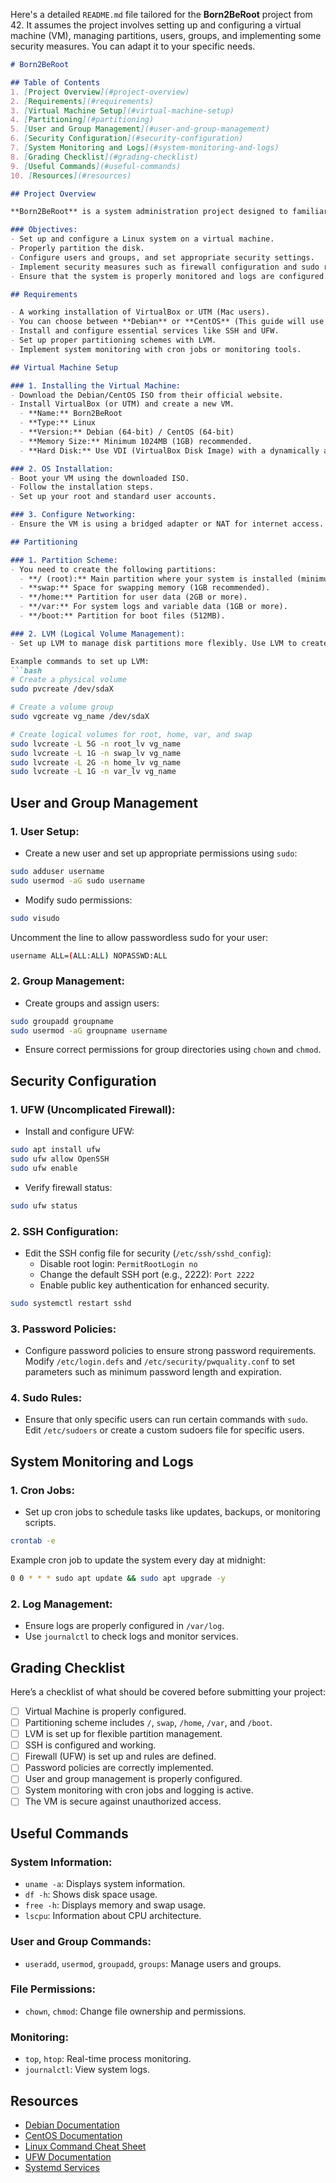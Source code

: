 Here's a detailed `README.md` file tailored for the **Born2BeRoot** project from 42. It assumes the project involves setting up and configuring a virtual machine (VM), managing partitions, users, groups, and implementing some security measures. You can adapt it to your specific needs.

```markdown
# Born2BeRoot

## Table of Contents
1. [Project Overview](#project-overview)
2. [Requirements](#requirements)
3. [Virtual Machine Setup](#virtual-machine-setup)
4. [Partitioning](#partitioning)
5. [User and Group Management](#user-and-group-management)
6. [Security Configuration](#security-configuration)
7. [System Monitoring and Logs](#system-monitoring-and-logs)
8. [Grading Checklist](#grading-checklist)
9. [Useful Commands](#useful-commands)
10. [Resources](#resources)

## Project Overview

**Born2BeRoot** is a system administration project designed to familiarize you with fundamental Linux concepts and commands. In this project, you will be required to set up a virtual machine (VM), configure its partitions, manage users and groups, set up security measures, and ensure system monitoring through logs and services.

### Objectives:
- Set up and configure a Linux system on a virtual machine.
- Properly partition the disk.
- Configure users and groups, and set appropriate security settings.
- Implement security measures such as firewall configuration and sudo rules.
- Ensure that the system is properly monitored and logs are configured.

## Requirements

- A working installation of VirtualBox or UTM (Mac users).
- You can choose between **Debian** or **CentOS** (This guide will use Debian for examples).
- Install and configure essential services like SSH and UFW.
- Set up proper partitioning schemes with LVM.
- Implement system monitoring with cron jobs or monitoring tools.

## Virtual Machine Setup

### 1. Installing the Virtual Machine:
- Download the Debian/CentOS ISO from their official website.
- Install VirtualBox (or UTM) and create a new VM.
  - **Name:** Born2BeRoot
  - **Type:** Linux
  - **Version:** Debian (64-bit) / CentOS (64-bit)
  - **Memory Size:** Minimum 1024MB (1GB) recommended.
  - **Hard Disk:** Use VDI (VirtualBox Disk Image) with a dynamically allocated size of around 10GB.

### 2. OS Installation:
- Boot your VM using the downloaded ISO.
- Follow the installation steps.
- Set up your root and standard user accounts.

### 3. Configure Networking:
- Ensure the VM is using a bridged adapter or NAT for internet access.

## Partitioning

### 1. Partition Scheme:
- You need to create the following partitions:
  - **/ (root):** Main partition where your system is installed (minimum 5GB).
  - **swap:** Space for swapping memory (1GB recommended).
  - **/home:** Partition for user data (2GB or more).
  - **/var:** For system logs and variable data (1GB or more).
  - **/boot:** Partition for boot files (512MB).

### 2. LVM (Logical Volume Management):
- Set up LVM to manage disk partitions more flexibly. Use LVM to create, resize, and manage partitions.

Example commands to set up LVM:
```bash
# Create a physical volume
sudo pvcreate /dev/sdaX

# Create a volume group
sudo vgcreate vg_name /dev/sdaX

# Create logical volumes for root, home, var, and swap
sudo lvcreate -L 5G -n root_lv vg_name
sudo lvcreate -L 1G -n swap_lv vg_name
sudo lvcreate -L 2G -n home_lv vg_name
sudo lvcreate -L 1G -n var_lv vg_name
```

## User and Group Management

### 1. User Setup:
- Create a new user and set up appropriate permissions using `sudo`:
```bash
sudo adduser username
sudo usermod -aG sudo username
```

- Modify sudo permissions:
```bash
sudo visudo
```
Uncomment the line to allow passwordless sudo for your user:
```bash
username ALL=(ALL:ALL) NOPASSWD:ALL
```

### 2. Group Management:
- Create groups and assign users:
```bash
sudo groupadd groupname
sudo usermod -aG groupname username
```

- Ensure correct permissions for group directories using `chown` and `chmod`.

## Security Configuration

### 1. UFW (Uncomplicated Firewall):
- Install and configure UFW:
```bash
sudo apt install ufw
sudo ufw allow OpenSSH
sudo ufw enable
```

- Verify firewall status:
```bash
sudo ufw status
```

### 2. SSH Configuration:
- Edit the SSH config file for security (`/etc/ssh/sshd_config`):
  - Disable root login: `PermitRootLogin no`
  - Change the default SSH port (e.g., 2222): `Port 2222`
  - Enable public key authentication for enhanced security.

```bash
sudo systemctl restart sshd
```

### 3. Password Policies:
- Configure password policies to ensure strong password requirements. Modify `/etc/login.defs` and `/etc/security/pwquality.conf` to set parameters such as minimum password length and expiration.

### 4. Sudo Rules:
- Ensure that only specific users can run certain commands with `sudo`. Edit `/etc/sudoers` or create a custom sudoers file for specific users.

## System Monitoring and Logs

### 1. Cron Jobs:
- Set up cron jobs to schedule tasks like updates, backups, or monitoring scripts.
```bash
crontab -e
```

Example cron job to update the system every day at midnight:
```bash
0 0 * * * sudo apt update && sudo apt upgrade -y
```

### 2. Log Management:
- Ensure logs are properly configured in `/var/log`.
- Use `journalctl` to check logs and monitor services.

## Grading Checklist

Here’s a checklist of what should be covered before submitting your project:

- [ ] Virtual Machine is properly configured.
- [ ] Partitioning scheme includes `/`, `swap`, `/home`, `/var`, and `/boot`.
- [ ] LVM is set up for flexible partition management.
- [ ] SSH is configured and working.
- [ ] Firewall (UFW) is set up and rules are defined.
- [ ] Password policies are correctly implemented.
- [ ] User and group management is properly configured.
- [ ] System monitoring with cron jobs and logging is active.
- [ ] The VM is secure against unauthorized access.

## Useful Commands

### System Information:
- `uname -a`: Displays system information.
- `df -h`: Shows disk space usage.
- `free -h`: Displays memory and swap usage.
- `lscpu`: Information about CPU architecture.

### User and Group Commands:
- `useradd`, `usermod`, `groupadd`, `groups`: Manage users and groups.

### File Permissions:
- `chown`, `chmod`: Change file ownership and permissions.

### Monitoring:
- `top`, `htop`: Real-time process monitoring.
- `journalctl`: View system logs.

## Resources

- [Debian Documentation](https://www.debian.org/doc/)
- [CentOS Documentation](https://www.centos.org/docs/)
- [Linux Command Cheat Sheet](https://www.gnu.org/software/coreutils/manual/html_node/index.html)
- [UFW Documentation](https://help.ubuntu.com/community/UFW)
- [Systemd Services](https://www.freedesktop.org/wiki/Software/systemd/)
```
